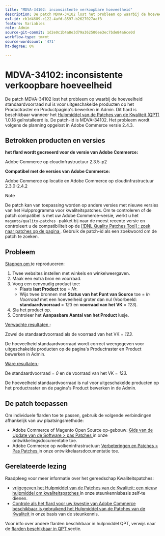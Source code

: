 ```yaml
---
title: "MDVA-34102: inconsistente verkoopbare hoeveelheid"
description: De patch MDVA-34102 lost het probleem op waarbij de hoeveelheid standaardvoorraad nul is voor uitgeschakelde producten op het Productraster en Productpagina's bewerken in Admin. Deze patch is beschikbaar wanneer [Quality Patches Tool (QPT)] (/help/announcements/adobe-commerce-announcements/magento-quality-patches-released-new-tool-to-self-serve-quality-patches.md) 1.0.18 is geïnstalleerd. De patch-id is MDVA-34102. Het probleem wordt volgens de planning opgelost in Adobe Commerce versie 2.4.3.
exl-id: cb1d4689-c122-4afd-8597-b2627027aaf3
feature: Variables
role: Admin
source-git-commit: 1d2e0c1b4a8e3d79a362500ee3ec7bde84a6ce0d
workflow-type: tm+mt
source-wordcount: '471'
ht-degree: 0%

---
```


# MDVA-34102: inconsistente verkoopbare hoeveelheid

De patch MDVA-34102 lost het probleem op waarbij de hoeveelheid standaardvoorraad nul is voor uitgeschakelde producten op het Productraster en Productpagina&#39;s bewerken in Admin. Dit flard is beschikbaar wanneer het [ Hulpmiddel van de Patches van de Kwaliteit (QPT) ](/help/announcements/adobe-commerce-announcements/magento-quality-patches-released-new-tool-to-self-serve-quality-patches.md) 1.0.18 geïnstalleerd is. De patch-id is MDVA-34102. Het probleem wordt volgens de planning opgelost in Adobe Commerce versie 2.4.3.

## Betrokken producten en versies

**het flard wordt gecreeerd voor de versie van Adobe Commerce:**

Adobe Commerce op cloudinfrastructuur 2.3.5-p2

**Compatibel met de versies van Adobe Commerce:**

Adobe Commerce op locatie en Adobe Commerce op cloudinfrastructuur 2.3.0-2.4.2

>[!NOTE]
>
>De patch kan van toepassing worden op andere versies met nieuwe versies van het Hulpprogramma voor kwaliteitspatches. Om te controleren of de patch compatibel is met uw Adobe Commerce-versie, werkt u het `magento/quality-patches` -pakket bij naar de meest recente versie en controleert u de compatibiliteit op de [[!DNL Quality Patches Tool] : zoek naar patches op de pagina ](https://devdocs.magento.com/quality-patches/tool.html#patch-grid) . Gebruik de patch-id als een zoekwoord om de patch te zoeken.

## Probleem

<u> Stappen om </u> te reproduceren:

1. Twee websites instellen met winkels en winkelweergaven.
1. Maak een extra bron en voorraad.
1. Voeg een eenvoudig product toe:
   * Plaats **laat Product** toe = *Nr*.
   * Wijs twee bronnen met **Status van het Punt van Source** toe = *In Voorraad* met een hoeveelheid groter dan nul (Voorbeeld: **standaardvoorraad** = *123* en **voorraad van het VK** = *123*).
1. Sla het product op.
1. Controleer het **Aanpasbare Aantal van het Product** lusje.

<u> Verwachte resultaten </u>:

Zowel de standaardvoorraad als de voorraad van het VK = *123.*

De hoeveelheid standaardvoorraad wordt correct weergegeven voor uitgeschakelde producten op de pagina&#39;s Productraster en Product bewerken in Admin.

<u> Ware resultaten </u>:

De standaardvoorraad = *0* en de voorraad van het VK = *123.*

De hoeveelheid standaardvoorraad is nul voor uitgeschakelde producten op het productraster en de pagina&#39;s Product bewerken in de Admin.

## De patch toepassen

Om individuele flarden toe te passen, gebruik de volgende verbindingen afhankelijk van uw plaatsingsmethode:

* Adobe Commerce of Magento Open Source op-gebouw: [ Gids van de Update van de Software > pas Patches ](https://devdocs.magento.com/guides/v2.4/comp-mgr/patching/mqp.html) in onze ontwikkelingsdocumentatie toe.
* Adobe Commerce op wolkeninfrastructuur: [ Verbeteringen en Patches > Pas Patches ](https://devdocs.magento.com/cloud/project/project-patch.html) in onze ontwikkelaarsdocumentatie toe.

## Gerelateerde lezing

Raadpleeg voor meer informatie over het gereedschap Kwaliteitspatches:

* [ vrijgegeven het Hulpmiddel van de Patches van de Kwaliteit: een nieuw hulpmiddel om kwaliteitspatches ](/help/announcements/adobe-commerce-announcements/magento-quality-patches-released-new-tool-to-self-serve-quality-patches.md) in onze steunkennisbasis zelf-te dienen.
* [ Controle als het flard voor uw kwestie van Adobe Commerce beschikbaar is gebruikend het Hulpmiddel van de Patches van de Kwaliteit ](/help/support-tools/patches-available-in-qpt-tool/check-patch-for-magento-issue-with-magento-quality-patches.md) in onze basis van de steunkennis.

Voor info over andere flarden beschikbaar in hulpmiddel QPT, verwijs naar de [ flarden beschikbaar in QPT ](https://support.magento.com/hc/en-us/sections/360010506631-Patches-available-in-QPT-tool-) sectie.

